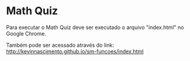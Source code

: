 # Math Quiz

Para executar o Math Quiz deve ser executado o arquivo "index.html" no Google Chrome.

Também pode ser acessado através do link: http://kevinnascimento.github.io/sm-funcoes/index.html

